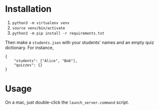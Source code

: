 # Installation

1. `python3 -m virtualenv venv`
2. `source venv/bin/activate`
3. `python3 -m pip install -r requirements.txt`

Then make a `students.json` with your students' names and an empty quiz dictionary. For instance,

```
{
	"students": ["Alice", "Bob"],
	"quizzes": {}
}
```

# Usage
On a mac, just double-click the `launch_server.command` script.
